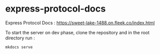 # express-protocol-docs

Express Protocol Docs : https://sweet-lake-1488.on.fleek.co/index.html

To start the server on dev phase, clone the repository and in the root directory run :

`mkdocs serve`

